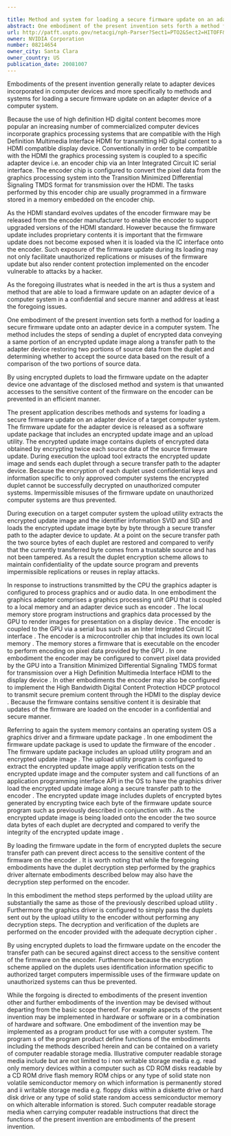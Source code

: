 ```yaml
---

title: Method and system for loading a secure firmware update on an adapter device of a computer system
abstract: One embodiment of the present invention sets forth a method for loading a secure firmware update onto an adapter device in a computer system. The method includes the steps of sending a duplet of encrypted data conveying a same portion of an encrypted update image along a transfer path to the adapter device, restoring two portions of source data from the duplet, and determining whether to accept the source data based on the result of a comparison of the two portions of source data.
url: http://patft.uspto.gov/netacgi/nph-Parser?Sect1=PTO2&Sect2=HITOFF&p=1&u=%2Fnetahtml%2FPTO%2Fsearch-adv.htm&r=1&f=G&l=50&d=PALL&S1=08214654&OS=08214654&RS=08214654
owner: NVIDIA Corporation
number: 08214654
owner_city: Santa Clara
owner_country: US
publication_date: 20081007
---
```

Embodiments of the present invention generally relate to adapter devices incorporated in computer devices and more specifically to methods and systems for loading a secure firmware update on an adapter device of a computer system.

Because the use of high definition HD digital content becomes more popular an increasing number of commercialized computer devices incorporate graphics processing systems that are compatible with the High Definition Multimedia Interface HDMI for transmitting HD digital content to a HDMI compatible display device. Conventionally in order to be compatible with the HDMI the graphics processing system is coupled to a specific adapter device i.e. an encoder chip via an Inter Integrated Circuit IC serial interface. The encoder chip is configured to convert the pixel data from the graphics processing system into the Transition Minimized Differential Signaling TMDS format for transmission over the HDMI. The tasks performed by this encoder chip are usually programmed in a firmware stored in a memory embedded on the encoder chip.

As the HDMI standard evolves updates of the encoder firmware may be released from the encoder manufacturer to enable the encoder to support upgraded versions of the HDMI standard. However because the firmware update includes proprietary contents it is important that the firmware update does not become exposed when it is loaded via the IC interface onto the encoder. Such exposure of the firmware update during its loading may not only facilitate unauthorized replications or misuses of the firmware update but also render content protection implemented on the encoder vulnerable to attacks by a hacker.

As the foregoing illustrates what is needed in the art is thus a system and method that are able to load a firmware update on an adapter device of a computer system in a confidential and secure manner and address at least the foregoing issues.

One embodiment of the present invention sets forth a method for loading a secure firmware update onto an adapter device in a computer system. The method includes the steps of sending a duplet of encrypted data conveying a same portion of an encrypted update image along a transfer path to the adapter device restoring two portions of source data from the duplet and determining whether to accept the source data based on the result of a comparison of the two portions of source data.

By using encrypted duplets to load the firmware update on the adapter device one advantage of the disclosed method and system is that unwanted accesses to the sensitive content of the firmware on the encoder can be prevented in an efficient manner.

The present application describes methods and systems for loading a secure firmware update on an adapter device of a target computer system. The firmware update for the adapter device is released as a software update package that includes an encrypted update image and an upload utility. The encrypted update image contains duplets of encrypted data obtained by encrypting twice each source data of the source firmware update. During execution the upload tool extracts the encrypted update image and sends each duplet through a secure transfer path to the adapter device. Because the encryption of each duplet used confidential keys and information specific to only approved computer systems the encrypted duplet cannot be successfully decrypted on unauthorized computer systems. Impermissible misuses of the firmware update on unauthorized computer systems are thus prevented.

During execution on a target computer system the upload utility extracts the encrypted update image and the identifier information SVID and SID and loads the encrypted update image byte by byte through a secure transfer path to the adapter device to update. At a point on the secure transfer path the two source bytes of each duplet are restored and compared to verify that the currently transferred byte comes from a trustable source and has not been tampered. As a result the duplet encryption scheme allows to maintain confidentiality of the update source program and prevents impermissible replications or reuses in replay attacks.

In response to instructions transmitted by the CPU the graphics adapter is configured to process graphics and or audio data. In one embodiment the graphics adapter comprises a graphics processing unit GPU that is coupled to a local memory and an adapter device such as encoder . The local memory store program instructions and graphics data processed by the GPU to render images for presentation on a display device . The encoder is coupled to the GPU via a serial bus such as an Inter Integrated Circuit IC interface . The encoder is a microcontroller chip that includes its own local memory . The memory stores a firmware that is executable on the encoder to perform encoding on pixel data provided by the GPU . In one embodiment the encoder may be configured to convert pixel data provided by the GPU into a Transition Minimized Differential Signaling TMDS format for transmission over a High Definition Multimedia Interface HDMI to the display device . In other embodiments the encoder may also be configured to implement the High Bandwidth Digital Content Protection HDCP protocol to transmit secure premium content through the HDMI to the display device . Because the firmware contains sensitive content it is desirable that updates of the firmware are loaded on the encoder in a confidential and secure manner.

Referring to again the system memory contains an operating system OS a graphics driver and a firmware update package . In one embodiment the firmware update package is used to update the firmware of the encoder . The firmware update package includes an upload utility program and an encrypted update image . The upload utility program is configured to extract the encrypted update image apply verification tests on the encrypted update image and the computer system and call functions of an application programming interface API in the OS to have the graphics driver load the encrypted update image along a secure transfer path to the encoder . The encrypted update image includes duplets of encrypted bytes generated by encrypting twice each byte of the firmware update source program such as previously described in conjunction with . As the encrypted update image is being loaded onto the encoder the two source data bytes of each duplet are decrypted and compared to verify the integrity of the encrypted update image .

By loading the firmware update in the form of encrypted duplets the secure transfer path can prevent direct access to the sensitive content of the firmware on the encoder . It is worth noting that while the foregoing embodiments have the duplet decryption step performed by the graphics driver alternate embodiments described below may also have the decryption step performed on the encoder.

In this embodiment the method steps performed by the upload utility are substantially the same as those of the previously described upload utility . Furthermore the graphics driver is configured to simply pass the duplets sent out by the upload utility to the encoder without performing any decryption steps. The decryption and verification of the duplets are performed on the encoder provided with the adequate decryption cipher .

By using encrypted duplets to load the firmware update on the encoder the transfer path can be secured against direct access to the sensitive content of the firmware on the encoder. Furthermore because the encryption scheme applied on the duplets uses identification information specific to authorized target computers impermissible uses of the firmware update on unauthorized systems can thus be prevented.

While the forgoing is directed to embodiments of the present invention other and further embodiments of the invention may be devised without departing from the basic scope thereof. For example aspects of the present invention may be implemented in hardware or software or in a combination of hardware and software. One embodiment of the invention may be implemented as a program product for use with a computer system. The program s of the program product define functions of the embodiments including the methods described herein and can be contained on a variety of computer readable storage media. Illustrative computer readable storage media include but are not limited to i non writable storage media e.g. read only memory devices within a computer such as CD ROM disks readable by a CD ROM drive flash memory ROM chips or any type of solid state non volatile semiconductor memory on which information is permanently stored and ii writable storage media e.g. floppy disks within a diskette drive or hard disk drive or any type of solid state random access semiconductor memory on which alterable information is stored. Such computer readable storage media when carrying computer readable instructions that direct the functions of the present invention are embodiments of the present invention.

